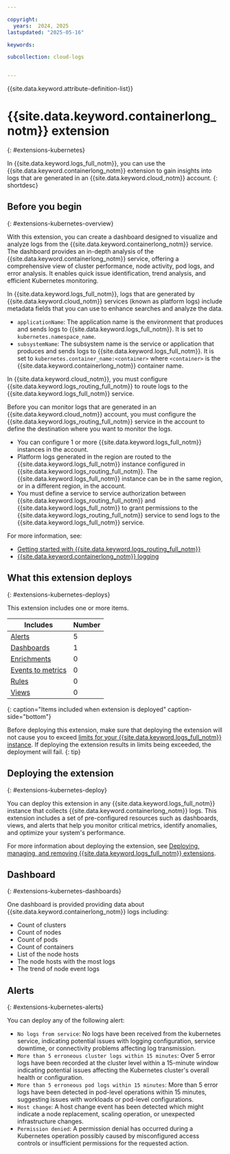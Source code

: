 ```yaml
---

copyright:
  years:  2024, 2025
lastupdated: "2025-05-16"

keywords:

subcollection: cloud-logs


---
```


{{site.data.keyword.attribute-definition-list}}


# {{site.data.keyword.containerlong_notm}} extension
{: #extensions-kubernetes}

In {{site.data.keyword.logs_full_notm}}, you can use the {{site.data.keyword.containerlong_notm}} extension to gain insights into logs that are generated in an {{site.data.keyword.cloud_notm}} account.
{: shortdesc}


## Before you begin
{: #extensions-kubernetes-overview}

With this extension, you can create a dashboard designed to visualize and analyze logs from the {{site.data.keyword.containerlong_notm}} service. The dashboard provides an in-depth analysis of the {{site.data.keyword.containerlong_notm}} service, offering a comprehensive view of cluster performance, node activity, pod logs, and error analysis. It enables quick issue identification, trend analysis, and efficient Kubernetes monitoring.

In {{site.data.keyword.logs_full_notm}}, logs that are generated by {{site.data.keyword.cloud_notm}} services (known as platform logs) include metadata fields that you can use to enhance searches and analyze the data.
- `applicationName`: The application name is the environment that produces and sends logs to {{site.data.keyword.logs_full_notm}}. It is set to `kubernetes.namespace_name`.
- `subsystemName`: The subsystem name is the service or application that produces and sends logs to {{site.data.keyword.logs_full_notm}}. It is set to `kubernetes.container_name:<container>` where `<container>` is the {{site.data.keyword.containerlong_notm}} container name.

In {{site.data.keyword.cloud_notm}}, you must configure {{site.data.keyword.logs_routing_full_notm}} to route logs to the {{site.data.keyword.logs_full_notm}} service.

Before you can monitor logs that are generated in an {{site.data.keyword.cloud_notm}} account, you must configure the {{site.data.keyword.logs_routing_full_notm}} service in the account to define the destination where you want to monitor the logs.

- You can configure 1 or more {{site.data.keyword.logs_full_notm}} instances in the account.
- Platform logs generated in the region are routed to the {{site.data.keyword.logs_full_notm}} instance configured in {{site.data.keyword.logs_routing_full_notm}}. The {{site.data.keyword.logs_full_notm}} instance can be in the same region, or in a different region, in the account.
- You must define a service to service authorization between {{site.data.keyword.logs_routing_full_notm}} and {{site.data.keyword.logs_full_notm}} to grant permissions to the {{site.data.keyword.logs_routing_full_notm}} service to send logs to the {{site.data.keyword.logs_full_notm}} service.

For more information, see:
- [Getting started with {{site.data.keyword.logs_routing_full_notm}}](/docs/logs-router?topic=logs-router-getting-started)
- [{{site.data.keyword.containerlong_notm}} logging](/docs/containers?topic=containers-health)

## What this extension deploys
{: #extensions-kubernetes-deploys}

This extension includes one or more items.

| Includes | Number |
|----------|--------|
| [Alerts](/docs/cloud-logs?topic=cloud-logs-alerts) | 5 |
| [Dashboards](/docs/cloud-logs?topic=cloud-logs-about_dashboards) | 1 |
| [Enrichments](/docs/cloud-logs?topic=cloud-logs-enriching-data) | 0 |
| [Events to metrics](/docs/cloud-logs?topic=cloud-logs-configure-event2metrics) | 0 |
| [Rules](/docs/cloud-logs?topic=cloud-logs-log_parsing_rules) | 0 |
| [Views](/docs/cloud-logs?topic=cloud-logs-custom_views) | 0  |
{: caption="Items included when extension is deployed" caption-side="bottom"}

Before deploying this extension, make sure that deploying the extension will not cause you to exceed [limits for your {{site.data.keyword.logs_full_notm}} instance](/docs/cloud-logs?topic=cloud-logs-limits). If deploying the extension results in limits being exceeded, the deployment will fail.
{: tip}

## Deploying the extension
{: #extensions-kubernetes-deploy}

You can deploy this extension in any {{site.data.keyword.logs_full_notm}} instance that collects {{site.data.keyword.containerlong_notm}} logs. This extension includes a set of pre-configured resources such as dashboards, views, and alerts that help you monitor critical metrics, identify anomalies, and optimize your system's performance.

For more information about deploying the extension, see [Deploying, managing, and removing {{site.data.keyword.logs_full_notm}} extensions](/docs/cloud-logs?topic=cloud-logs-extensions-mgmt).

## Dashboard
{: #extensions-kubernetes-dashboards}

One dashboard is provided providing data about {{site.data.keyword.containerlong_notm}} logs including:

* Count of clusters
* Count of nodes
* Count of pods
* Count of containers
* List of the node hosts
* The node hosts with the most logs
* The trend of node event logs

## Alerts
{: #extensions-kubernetes-alerts}

You can deploy any of the following alert:

* `No logs from service`: No logs have been received from the kubernetes service, indicating potential issues with logging configuration, service downtime, or connectivity problems affecting log transmission.
* `More than 5 erroneous cluster logs within 15 minutes`: Over 5 error logs have been recorded at the cluster level within a 15-minute window indicating potential issues affecting the Kubernetes cluster's overall health or configuration.
* `More than 5 erroneous pod logs within 15 minutes`: More than 5 error logs have been detected in pod-level operations within 15 minutes, suggesting issues with workloads or pod-level configurations.
* `Host change`: A host change event has been detected which might indicate a node replacement, scaling operation, or unexpected infrastructure changes.
* `Permission denied`: A permission denial has occurred during a Kubernetes operation possibly caused by misconfigured access controls or insufficient permissions for the requested action.
